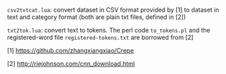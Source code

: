 `csv2txtcat.lua`: convert dataset in CSV format provided by [1] to dataset in text and category format (both are plain txt files, defined in [2])

`txt2tok.lua`: convert text to tokens. The perl code `to_tokens.pl` and the registered-word file `registered-tokens.txt` are borrowed from [2]

[1] https://github.com/zhangxiangxiao/Crepe

[2] http://riejohnson.com/cnn_download.html


